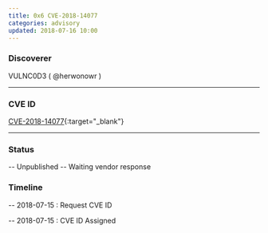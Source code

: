 ```yaml
---
title: 0x6 CVE-2018-14077
categories: advisory
updated: 2018-07-16 10:00
---
```


### Discoverer

VULNC0D3 ( @herwonowr )

---

### CVE ID

[CVE-2018-14077](https://cve.mitre.org/cgi-bin/cvename.cgi?name=CVE-2018-14077){:target="_blank"}

---

### Status
-- Unpublished
-- Waiting vendor response

### Timeline

-- 2018-07-15 : Request CVE ID

-- 2018-07-15 : CVE ID Assigned
